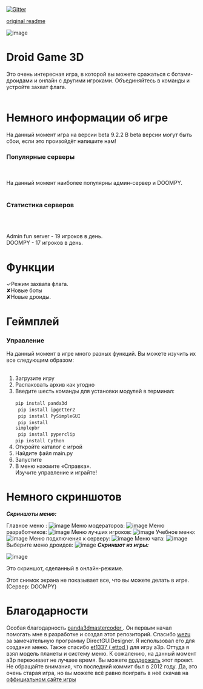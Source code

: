 [![Gitter](https://badges.gitter.im/DroidGame/DroidGame3D.svg)](https://gitter.im/DroidGame/DroidGame3D?utm_source=badge&utm_medium=badge&utm_campaign=pr-badge)

[original readme](https://gitlab.com/polskiychel/droidgame3d/-/blob/main/README.md)

![image](https://gitlab.com/polskiychel/droidgame3d/-/raw/main/logo.png)
# Droid Game 3D
Это очень интересная игра, в которой вы можете сражаться с ботами-дроидами и онлайн с другими игроками. Объединяйтесь в команды и устройте захват флага. <br> <br>

# Немного информации об игре
На данный момент игра на версии beta 9.2.2 В beta версии могут быть сбои, если это произойдёт напишите нам!

<h3>Популярные серверы</h3> <br> <br>
На данный момент наиболее популярны админ-сервер и DOOMPY. <br> <br>

<h3>Статистика серверов</h3> <br> <br>

Admin fun server - 19 игроков в день. <br>
DOOMPY - 17 игроков в день. <br>

# Функции
✓Режим захвата флага. <br>
✘Новые боты <br>
✘Новые дроиды. <br>
# Геймплей
<h3> Управление </h3>
На данный момент в игре много разных функций. 
Вы можете изучить их все следующим образом: <br> <br>

1. Загрузите игру <br>
2. Распаковать архив как угодно <br>
3. Введите шесть команды для установки модулей в терминал: <br>
<code> pip install panda3d </code> <br>
<code> pip install ipgetter2 </code> <br>
<code> pip install PySimpleGUI </code> <br>
<code> pip install simplepbr </code> <br>
<code> pip install pyperclip </code> <br>
<code>pip install Cython</code><br>
4. Откройте каталог с игрой <br>
5. Найдите файл main.py <br>
6. Запустите <br>
7. В меню нажмите «Справка». <br>
Изучите управление и играйте! <br>

# Немного скриншотов
***Скриншоты меню:***

Главное меню :
![image](https://imgur.com/wcmLLc7.png)
Меню модераторов:
![image](https://imgur.com/O1ZUTWr.png)
Меню разработчиков:
![image](https://imgur.com/tCJVwdM.png)
Меню лучших игроков:
![image](https://imgur.com/JYbM2H5.png)
Учебное меню:
![image](https://imgur.com/OkVvz4N.png)
Меню подключения к серверу:
![image](https://imgur.com/t8ksyv5.png)
Меню чата:
![image](https://imgur.com/YOgPWMT.png)
Выберите меню дроидов:
![image](https://imgur.com/JZFhjsC.png)
***Скриншот из игры:***

![image](https://imgur.com/Hy2gQenl.png)

Это скриншот, сделанный в онлайн-режиме.

Этот снимок экрана не показывает все, что вы можете делать в игре. (Сервер: DOOMPY)

# Благодарности
Особая благодарность <a href="https://discourse.panda3d.org/u/panda3dmastercoder"> panda3dmastercoder </a>. 
Он первым начал помогать мне в разработке и создал этот репозиторий. 
Спасибо <a href="https://discourse.panda3d.org/u/wezu"> wezu </a> за замечательную программу DirectGUIDesigner. 
Я использовал его для создания меню. 
Также спасибо <a href="https://discourse.panda3d.org/u/et1337"> et1337 </a> (<a href="https://github.com/etodd"> ettod </a> ) для игрy a3p. 
Оттуда я взял модель планеты и систему меню. К сожалению, на данный момент a3p переживает не лучшее время. Вы можете [поддержать](https://github.com/etodd/a3p) этот проект. Не обращайте внимания, что последний коммит был в 2012 году. Да, это очень старая игра, но вы можете всё равно поиграть в неё скачав на [оффициальном сайте игры](http://a3p.sf.net/)
